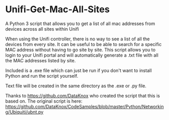 # Unifi-Get-Mac-All-Sites
A Python 3 script that allows you to get a list of all mac addresses from devices across all sites within Unifi

When using the Unifi controller, there is no way to see a list of all the devices from every site. It can be useful to be able to search for a specific MAC
address without having to go site by site. This script allows you to login to your Unifi portal and will automatically generate a .txt file with all the MAC
addresses listed by site.

Included is a .exe file which can just be run if you don't want to install Python and run the script yourself.

Text file will be created in the same directory as the .exe or .py file.

Thanks to https://github.com/DataKnox who created the script that this is based on. The original script is here: https://github.com/DataKnox/CodeSamples/blob/master/Python/Networking/Ubiquiti/ubnt.py
